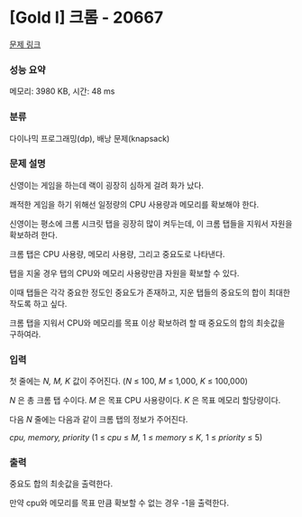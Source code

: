 # [Gold I] 크롬 - 20667 

[문제 링크](https://www.acmicpc.net/problem/20667) 

### 성능 요약

메모리: 3980 KB, 시간: 48 ms

### 분류

다이나믹 프로그래밍(dp), 배낭 문제(knapsack)

### 문제 설명

<p>신영이는 게임을 하는데 랙이 굉장히 심하게 걸려 화가 났다.</p>

<p>쾌적한 게임을 하기 위해선 일정량의 CPU 사용량과 메모리를 확보해야 한다.</p>

<p>신영이는 평소에 크롬 시크릿 탭을 굉장히 많이 켜두는데, 이 크롬 탭들을 지워서 자원을 확보하려 한다.</p>

<p>크롬 탭은 CPU 사용량, 메모리 사용량, 그리고 중요도로 나타낸다.</p>

<p>탭을 지울 경우 탭의 CPU와 메모리 사용량만큼 자원을 확보할 수 있다.</p>

<p>이때 탭들은 각각 중요한 정도인 중요도가 존재하고, 지운 탭들의 중요도의 합이 최대한 작도록 하고 싶다.</p>

<p>크롬 탭을 지워서 CPU와 메모리를 목표 이상 확보하려 할 때 중요도의 합의 최솟값을 구하여라.</p>

### 입력 

 <p>첫 줄에는 <em>N, M, K</em> 값이 주어진다. (<em>N</em> ≤ 100, <em>M</em> ≤ 1,000, <em>K</em> ≤ 100,000)</p>

<p><em>N </em>은 총 크롬 탭 수이다. <em>M </em>은 목표 CPU 사용량이다. <em>K </em>은 목표 메모리 할당량이다.</p>

<p>다음 <em>N</em> 줄에는 다음과 같이 크롬 탭의 정보가 주어진다.</p>

<p><em>cpu, memory, priority </em>(1 ≤ <em>cpu</em> ≤ <em>M, </em>1 ≤ <em>memory</em> ≤ <em>K, </em>1 ≤ <em>priority</em> ≤ 5)</p>

### 출력 

 <p>중요도 합의 최솟값을 출력한다.</p>

<p>만약 cpu와 메모리를 목표 만큼 확보할 수 없는 경우 -1을 출력한다.</p>

